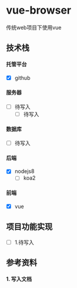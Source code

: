 # vue-browser

传统web项目下使用vue

## 技术栈

#### 托管平台

- [x] github

#### 服务器

- [ ] 待写入
    - [ ] 待写入

#### 数据库

- [ ] 待写入

#### 后端

- [x] nodejs8
    - [ ] koa2

#### 前端

- [x] vue

## 项目功能实现

- [ ] 1.待写入

## 参考资料

#### 1. 写入文档

```

```
